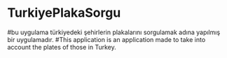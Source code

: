 # TurkiyePlakaSorgu
#bu uygulama türkiyedeki şehirlerin plakalarını sorgulamak adına yapılmış bir uygulamadır.
#This application is an application made to take into account the plates of those in Turkey.
 
